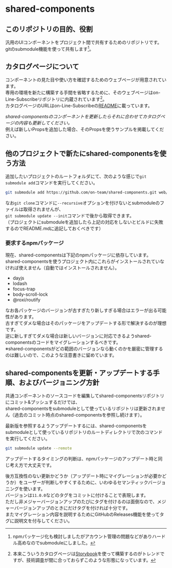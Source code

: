 # shared-components

## このリポジトリの目的、役割

汎用のUIコンポーネントをプロジェクト間で共有するためのリポジトリです。  
gitのsubmodule機能を使って共有します[^1]。  

## カタログページについて

コンポーネントの見た目や使い方を確認するためのウェブページが用意されています。  
専用の環境を新たに構築する手間を省略するために、そのウェブページはon-Line-Subscribeリポジトリに内蔵されています[^2]。  
カタログページのURLはon-Line-Subscribeの[README](https://github.com/on-team/on-Line-Subscribe#readme)に載っています。  

*shared-componentsのコンポーネントを更新したらそれに合わせてカタログページの内容も更新してください。*  
例えば新しいPropsを追加した場合、そのPropsを使うサンプルを掲載してください。  

## 他のプロジェクトで新たにshared-componentsを使う方法

追加したいプロジェクトのルートフォルダにて、次のような感じで`git submodule add`コマンドを実行してください。  

```bash
git submodule add https://github.com/on-team/shared-components.git web/src/components/shared/
```

なお`git clone`コマンドに`--recursive`オプションを付けないとsubmoduleのファイルは取得されませんが、  
`git submodule update --init`コマンドで後から取得できます。  
（プロジェクトにsubmoduleを追加したら上記の対応をしないとビルドに失敗するのでREADME.mdに追記しておくべきです）  

### 要求するnpmパッケージ

現在、shared-componentsは下記のnpmパッケージに依存しています。  
shared-componentsを使うプロジェクト内にこれらがインストールされていなければ使えません（自動ではインストールされません）。  

- dayjs
- lodash
- focus-trap
- body-scroll-lock
- @roxi/routify

なお各パッケージのバージョンが古すぎたり新しすぎる場合はエラーが出る可能性があります。  
古すぎてダメな場合はそのパッケージをアップデートする形で解決するのが理想です。  
逆に新しすぎてダメな場合は新しいバージョンに対応できるようshared-componentsのコードをマイグレーションするべきです。  
※shared-componentsがどの範囲のバージョンなら動くのかを厳密に管理するのは難しいので、このような注意書きに留めています。  

## shared-componentsを更新・アップデートする手順、およびバージョニング方針

共通コンポーネントのソースコードを編集してshared-componentsリポジトリにコミット&プッシュするだけでは、  
shared-componentsをsubmoduleとして使っているリポジトリは更新されません（過去のコミット時点のshared-componentsを参照し続けます）。  

最新版を参照するようアップデートするには、shared-componentsをsubmoduleとして使っているリポジトリのルートディレクトリで次のコマンドを実行してください。  

```bash
git submodule update --remote
```

アップデートするタイミングの判断は、npmパッケージのアップデート時と同じ考え方で大丈夫です。  

後方互換性のない更新かどうか（アップデート時にマイグレーションが必要かどうか）をユーザーが判断しやすくするために、いわゆるセマンティックバージョニングを使います。  
バージョンは`11.0.0`などのタグをコミットに付けることで表現します。  
ただし非メジャーバージョンアップのたびにタグを付けるのは面倒なので、メジャーバージョンアップのときにだけタグを付ければ十分です。  
またマイグレーション内容を説明するためにGitHubのReleases機能を使ってタグに説明文を付与してください。  


[^1]: npmパッケージ化も検討しましたがアカウント管理の問題などがありハードル高めなのでsubmoduleにしました。  

[^2]: 本来こういうカタログページは[Storybook](https://storybook.js.org/)を使って構築するのがトレンドですが、技術調査が間に合っておらずこのような形態になっています。  
